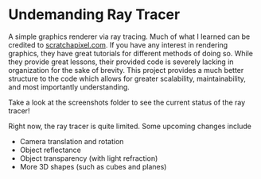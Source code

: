 # Undemanding Ray Tracer

A simple graphics renderer via ray tracing. Much of what I learned can be credited to [scratchapixel.com](https://www.scratchapixel.com/).
If you have any interest in rendering graphics, they have great tutorials for different methods of doing so.
While they provide great lessons, their provided code is severely lacking in organization for the sake of brevity. 
This project provides a much better structure to the code which allows for greater scalability, maintainability, and most importantly understanding.

Take a look at the screenshots folder to see the current status of the ray tracer!

Right now, the ray tracer is quite limited. Some upcoming changes include
- Camera translation and rotation
- Object reflectance
- Object transparency (with light refraction)
- More 3D shapes (such as cubes and planes)
